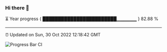 ### Hi there 👋

⏳ Year progress { ████████████████████████▁▁▁▁▁▁ } 82.88 %

---

⏰ Updated on Sun, 30 Oct 2022 12:18:42 GMT

![Progress Bar CI](https://github.com/Shyam-Makwana/GitHub-Actions-Demo/workflows/Progress%20Bar%20CI/badge.svg)

